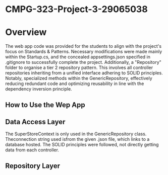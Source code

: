 # CMPG-323-Project-3-29065038
# Overview
The web app code was provided for the students to align with the project's focus on Standards & Patterns. Necessary modifications were made mainly within the Startup.cs, and the concealed appsettings.json specified in .gitignore to successfully complete the project. Additionally, a "Repository" folder to organise a tier 2 repository pattern. This involves all controller repositories inheriting from a unified interface adhering to SOLID principles. Notably, specialized methods within the GenericRepository, effectively reducing redundant code and optimizing reusability in line with the dependency inversion principle. 

## How to Use the Wep App
## Data Access Layer
The SuperStoreContext is only used in the GenericRepository class. Theconnection string used isfrom the given .json file, which links to a database hosted. The SOLID principles were followed, not directly getting data from each controller.

## Repository Layer

